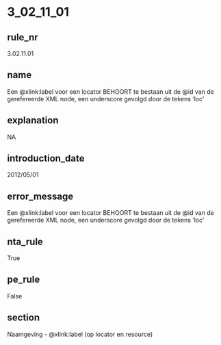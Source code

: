 # 3_02_11_01

## rule_nr
3.02.11.01

## name
Een @xlink:label voor een locator BEHOORT te bestaan uit de @id van de gerefereerde XML node, een underscore gevolgd door de tekens ‘loc’

## explanation
NA

## introduction_date
2012/05/01

## error_message
Een @xlink:label voor een locator BEHOORT te bestaan uit de @id van de gerefereerde XML node, een underscore gevolgd door de tekens ‘loc’

## nta_rule
True

## pe_rule
False

## section
Naamgeving - @xlink:label (op locator en resource)

